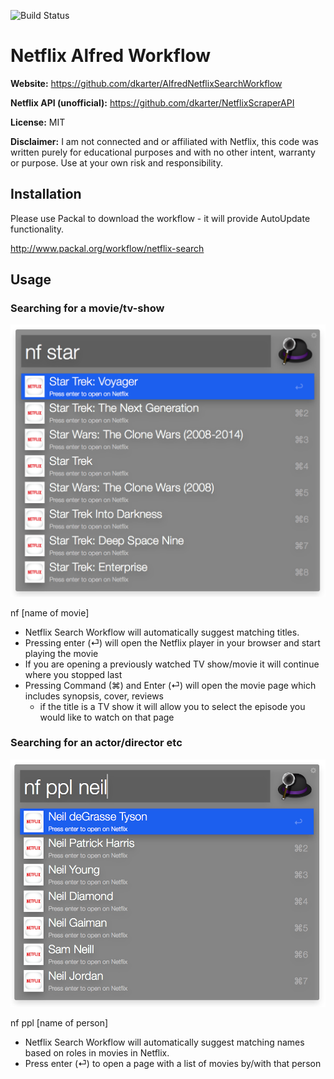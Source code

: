 ![Build Status](https://travis-ci.org/dkarter/AlfredNetflixSearchWorkflow.svg?branch=master)
# Netflix Alfred Workflow
 


**Website:** https://github.com/dkarter/AlfredNetflixSearchWorkflow

**Netflix API (unofficial):** https://github.com/dkarter/NetflixScraperAPI

**License:** MIT

**Disclaimer:** I am not connected and or affiliated with Netflix, this code was written purely for educational purposes and with no other intent, warranty or purpose. Use at your own risk and responsibility.
 
 

## Installation

Please use Packal to download the workflow - it will provide AutoUpdate functionality.

http://www.packal.org/workflow/netflix-search

## Usage

### Searching for a movie/tv-show

![](screenshots/Screen1.png "")

nf [name of movie]

- Netflix Search Workflow will automatically suggest matching titles.
- Pressing enter (⏎) will open the Netflix player in your browser and start playing the movie
 - If you are opening a previously watched TV show/movie it will continue where you stopped last
- Pressing Command (⌘) and Enter (⏎) will open the movie page which includes synopsis, cover, reviews
  - if the title is a TV show it will allow you to select the episode you would like to watch on that page

### Searching for an actor/director etc

![](screenshots/Screen2.png "")

nf ppl [name of person]

- Netflix Search Workflow will automatically suggest matching names based on roles in movies in Netflix.
- Press enter (⏎) to open a page with a list of movies by/with that person
